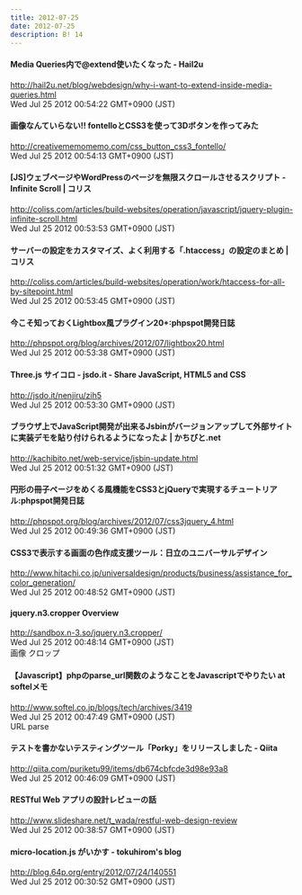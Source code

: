 ```yaml
---
title: 2012-07-25
date: 2012-07-25
description: B! 14
---
```


#### Media Queries内で@extend使いたくなった - Hail2u
http://hail2u.net/blog/webdesign/why-i-want-to-extend-inside-media-queries.html<br>
Wed Jul 25 2012 00:54:22 GMT+0900 (JST)<br>


#### 画像なんていらない!! fontelloとCSS3を使って3Dボタンを作ってみた
http://creativememomemo.com/css_button_css3_fontello/<br>
Wed Jul 25 2012 00:54:13 GMT+0900 (JST)<br>


####   [JS]ウェブページやWordPressのページを無限スクロールさせるスクリプト -Infinite Scroll | コリス
http://coliss.com/articles/build-websites/operation/javascript/jquery-plugin-infinite-scroll.html<br>
Wed Jul 25 2012 00:53:53 GMT+0900 (JST)<br>


####   サーバーの設定をカスタマイズ、よく利用する「.htaccess」の設定のまとめ | コリス
http://coliss.com/articles/build-websites/operation/work/htaccess-for-all-by-sitepoint.html<br>
Wed Jul 25 2012 00:53:45 GMT+0900 (JST)<br>


#### 今こそ知っておくLightbox風プラグイン20+:phpspot開発日誌
http://phpspot.org/blog/archives/2012/07/lightbox20.html<br>
Wed Jul 25 2012 00:53:38 GMT+0900 (JST)<br>


#### Three.js サイコロ - jsdo.it - Share JavaScript, HTML5 and CSS
http://jsdo.it/nenjiru/zih5<br>
Wed Jul 25 2012 00:53:30 GMT+0900 (JST)<br>


#### ブラウザ上でJavaScript開発が出来るJsbinがバージョンアップして外部サイトに実装デモを貼り付けられるようになったよ | かちびと.net
http://kachibito.net/web-service/jsbin-update.html<br>
Wed Jul 25 2012 00:51:32 GMT+0900 (JST)<br>


#### 円形の冊子ページをめくる風機能をCSS3とjQueryで実現するチュートリアル:phpspot開発日誌
http://phpspot.org/blog/archives/2012/07/css3jquery_4.html<br>
Wed Jul 25 2012 00:49:36 GMT+0900 (JST)<br>


#### CSS3で表示する画面の色作成支援ツール：日立のユニバーサルデザイン
http://www.hitachi.co.jp/universaldesign/products/business/assistance_for_color_generation/<br>
Wed Jul 25 2012 00:48:52 GMT+0900 (JST)<br>


#### jquery.n3.cropper Overview
http://sandbox.n-3.so/jquery.n3.cropper/<br>
Wed Jul 25 2012 00:48:14 GMT+0900 (JST)<br>
画像 クロップ


#### 【Javascript】phpのparse_url関数のようなことをJavascriptでやりたい   at softelメモ
http://www.softel.co.jp/blogs/tech/archives/3419<br>
Wed Jul 25 2012 00:47:49 GMT+0900 (JST)<br>
URL parse


#### テストを書かないテスティングツール「Porky」をリリースしました - Qiita
http://qiita.com/puriketu99/items/db674cbfcde3d98e93a8<br>
Wed Jul 25 2012 00:46:09 GMT+0900 (JST)<br>


#### RESTful Web アプリの設計レビューの話
http://www.slideshare.net/t_wada/restful-web-design-review<br>
Wed Jul 25 2012 00:38:57 GMT+0900 (JST)<br>


#### micro-location.js がいかす - tokuhirom's blog
http://blog.64p.org/entry/2012/07/24/140551<br>
Wed Jul 25 2012 00:30:52 GMT+0900 (JST)<br>


